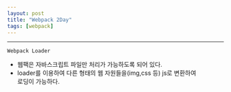 ```yaml
---
layout: post
title: "Webpack 2Day"
tags: [webpack]
---
```


***

`
Webpack Loader
`
- 웹팩은 자바스크립트 파일만 처리가 가능하도록 되어 있다.
- loader를 이용하여 다른 형태의 웹 자원들을(img,css 등) js로 변환하여  
  로딩이 가능하다.
